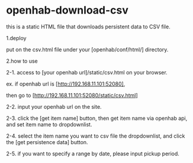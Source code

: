 # openhab-download-csv
this is a static HTML file that downloads persistent data to CSV file.

1.deploy

put on the csv.html file under your [openhab/conf/html/] directory.


2.how to use

2-1. access to [your openhab url]/static/csv.html on your browser.

ex. if openhab url is [http://192.168.11.101:52080],

then go to [http://192.168.11.101:52080/static/csv.html]

2-2. input your openhab url on the site.

2-3. click the [get item name] button,
     then get item name via openhab api,
     and set item name to dropdownlist.
     
2-4. select the item name you want to csv file the dropdownlist,
     and click the [get persistence data] button.
     
2-5. if you want to specify a range by date,
     please input pickup period. 
